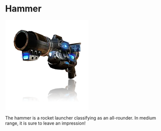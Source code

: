 # Hammer

![Hammer](/data/images/Weapons/Hammer/Hammer.png)

The hammer is a rocket launcher classifying as an all-rounder. In medium range, it is sure to leave an impression!
